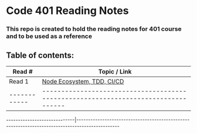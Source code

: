 # Code 401 Reading Notes

### This repo is created to hold the reading notes for 401 course and to be used as a reference

## Table of contents:

Read # | Topic / Link
---------|-------------
Read 1 | [Node Ecosystem, TDD, CI/CD](https://hishamalnaji.github.io/reading-notes-401/read01)
------------|----------------------------------------------------------------------------------

-----------------------------|------------------------------------------------------------------------------------------------
